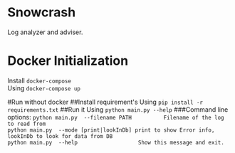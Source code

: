 # Snowcrash
Log analyzer and adviser.

# Docker Initialization
Install `docker-compose`<br>
Using `docker-compose up`

#Run without docker
##Install requirement's
 Using `pip install -r requirements.txt`
##Run it
 Using `python main.py --help` 
###Command line options:
`python main.py  --filename PATH          Filename of the log to read from`<br>
`python main.py  --mode [print|lookInDb] print to show Error info, lookInDb to look for data from DB`<br>
`python main.py  --help                   Show this message and exit.`<br>

